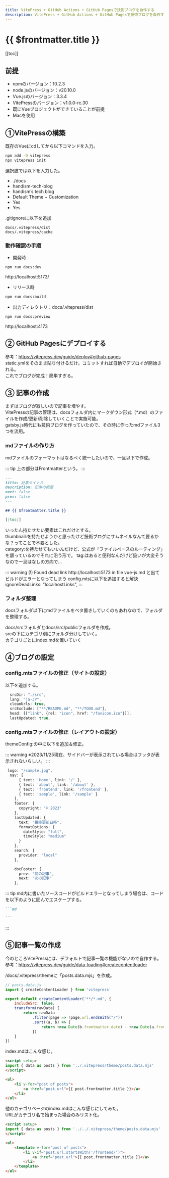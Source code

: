```yaml
---
title: VitePress + GitHub Actions + GitHub Pagesで技術ブログを自作する
description: VitePress + GitHub Actions + GitHub Pagesで技術ブログを自作する
---
```


# {{ $frontmatter.title }}

[[toc]]

## 前提
* npmのバージョン：10.2.3
* node.jsのバージョン：v20.10.0
* Vue.jsのバージョン：3.3.4
* VitePressのバージョン：v1.0.0-rc.30
* 既にVueプロジェクトができていることが前提
* Macを使用

## ①VitePressの構築
既存のVueにcdしてから以下コマンドを入力。

```zsh
npm add -D vitepress
npx vitepress init
```
選択肢では以下を入力した。

* ./docs
* handism-tech-blog
* handism’s tech blog
* Default Theme + Customization
* Yes
* Yes

.gitignoreに以下を追加

```
docs/.vitepress/dist
docs/.vitepress/cache
```


### 動作確認の手順

* 開発時
```zsh
npm run docs:dev
```
http://localhost:5173/

* リリース時
```zsh
npm run docs:build
```

* 出力ディレクトリ：docs/.vitepress/dist

```zsh
npm run docs:preview
```

http://localhost:4173


## ② GitHub Pagesにデプロイする
参考：https://vitepress.dev/guide/deploy#github-pages  
static.ymlをそのまま貼り付けるだけ。コミットすれば自動でデプロイが開始される。  
これでブログが完成！簡単すぎる。


## ③ 記事の作成
まずはブログが寂しいので記事を増やす。  
VitePressの記事の管理は、docsフォルダ内にマークダウン形式（*.md）のファイルを作成/更新/削除していくことで実施可能。  
gatsby.js時代にも技術ブログを作っていたので、その時に作ったmdファイル3つを流用。

### mdファイルの作り方
mdファイルのフォーマットはなるべく統一したいので、一旦以下で作成。

::: tip
上の部分はFrontmatterという。
:::

```md
---
title: 記事タイトル
description: 記事の概要
next: false
prev: false
---

## {{ $frontmatter.title }}

[[toc]]
```

いったん持たせたい要素はこれだけとする。  
thumbnail:を持たせようかと思ったけど技術ブログにサムネイルなんて要るかな？ってことで不要とした。  
category:を持たせてもいいんだけど、公式が「ファイルベースのルーティング」を謳っているのでそれに沿う形で。 
tag:はあると便利なんだけど扱いが大変そうなので一旦はなしの方向で…  

::: warning
(!) Found dead link http://localhost:5173 in file vue-js.md と出てビルドがエラーとなってしまう
config.mtsに以下を追加すると解決
  ignoreDeadLinks: "localhostLinks",
:::


### フォルダ整理
docsフォルダ以下にmdファイルをベタ置きしていくのもあれなので、フォルダを整理する。

docs/srcフォルダとdocs/src/publicフォルダを作成。  
srcの下にカテゴリ別にフォルダ分けしていく。  
カテゴリごとにindex.mdを置いていく  

## ④ブログの設定
### config.mtsファイルの修正（サイトの設定）
以下を追加する。

```ts
  srcDir: "./src",
  lang: "ja-JP",
  cleanUrls: true,
  srcExclude: ["**/README.md", "**/TODO.md"],
  head: [["link", {rel: "icon", href: "/favicon.ico"}]],
  lastUpdated: true,
```

### config.mtsファイルの修正（レイアウトの設定）
themeConfig:の中に以下を追加＆修正。

::: warning
※2023/11/25現在、サイドバーが表示されている場合はフッタが表示されないらしい。
:::

```ts
 logo: "/sample.jpg",
  nav: [
      { text: 'Home', link: '/' },
      { text: 'about', link: '/about' },
      { text: 'frontend', link: '/frontend' },
      { text: 'sample', link: '/sample' }
    ],
    footer: {
      copyright: "©︎ 2023"
    },
    lastUpdated: {
      text: "最終更新日時",
      formatOptions: {
        dateStyle: "full",
        timeStyle: "medium"
      }
    },
    search: {
      provider: "local"
    },

    docFooter: {
      prev: "前の記事",
      next: "次の記事"
    },
```

::: tip
md内に書いたソースコードがビルドエラーとなってしまう場合は、コードを以下のように囲んでエスケープする。
````md
```md

```
````
:::


## ⑤記事一覧の作成
今のところVitePressには、デフォルトで記事一覧の機能がないので自作する。  
参考：https://vitepress.dev/guide/data-loading#createcontentloader

/docs/.vitepress/themeに「posts.data.mjs」を作成。

```js
// posts.data.js
import { createContentLoader } from 'vitepress'

export default createContentLoader('**/*.md', {
    includeSrc: false,
    transform(rawData) {
        return rawData
            .filter(page => !page.url.endsWith("/"))
            .sort((a, b) => {
                return +new Date(b.frontmatter.date) - +new Date(a.frontmatter.date)
            })
    }
})
```

index.mdはこんな感じ。

```md
<script setup>
import { data as posts } from '../.vitepress/theme/posts.data.mjs'
</script>

<ul>
    <li v-for="post of posts">
        <a :href="post.url">{{ post.frontmatter.title }}</a>
    </li>
</ul>
```

他のカテゴリページのindex.mdはこんな感じにしてみた。  
URLがカテゴリ名で始まった場合のみリスト化。

```md
<script setup>
import { data as posts } from '../../.vitepress/theme/posts.data.mjs'
</script>

<ul>
    <template v-for="post of posts">
        <li v-if="post.url.startsWith('/frontend/')">
            <a :href="post.url">{{ post.frontmatter.title }}</a>
        </li>
    </template>
</ul>
```